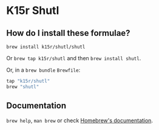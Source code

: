 # K15r Shutl

## How do I install these formulae?

`brew install k15r/shutl/shutl`

Or `brew tap k15r/shutl` and then `brew install shutl`.

Or, in a `brew bundle` `Brewfile`:

```ruby
tap "k15r/shutl"
brew "shutl"
```

## Documentation

`brew help`, `man brew` or check [Homebrew's documentation](https://docs.brew.sh).
